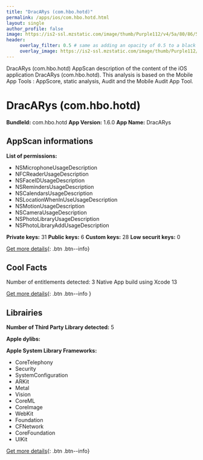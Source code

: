 ```yaml
---
title: "DracARys (com.hbo.hotd)"
permalink: /apps/ios/com.hbo.hotd.html
layout: single
author_profile: false
image: https://is2-ssl.mzstatic.com/image/thumb/Purple112/v4/5a/80/86/5a8086e5-ed0d-e875-84c2-7a0c9f25feb0/AppIcon-1x_U007emarketing-0-5-0-85-220.png/512x512bb.jpg
header: 
     overlay_filter: 0.5 # same as adding an opacity of 0.5 to a black background
     overlay_image: https://is2-ssl.mzstatic.com/image/thumb/Purple112/v4/5a/80/86/5a8086e5-ed0d-e875-84c2-7a0c9f25feb0/AppIcon-1x_U007emarketing-0-5-0-85-220.png/512x512bb.jpg
---
```

DracARys (com.hbo.hotd) AppScan description of the content of the iOS application DracARys (com.hbo.hotd). This analysis is based on the Mobile App Tools : AppScore, static analysis, Audit and the Mobile Audit App Tool.

# DracARys (com.hbo.hotd)

**BundleId:** com.hbo.hotd
**App Version:** 1.6.0
**App Name:** DracARys


## AppScan informations 

**List of permissions:** 
- NSMicrophoneUsageDescription
- NFCReaderUsageDescription
- NSFaceIDUsageDescription
- NSRemindersUsageDescription
- NSCalendarsUsageDescription
- NSLocationWhenInUseUsageDescription
- NSMotionUsageDescription
- NSCameraUsageDescription
- NSPhotoLibraryUsageDescription
- NSPhotoLibraryAddUsageDescription
  
  
**Private keys:** 31
**Public keys:** 6
**Custom keys:** 28
**Low securit keys:** 0
  
[Get more details](/pricing.html){: .btn .btn--info}

## Cool Facts

Number of entitlements detected: 3
Native App
build using Xcode 13
  
[Get more details](/pricing.html){: .btn .btn--info }

## Librairies 
**Number of Third Party Library detected:** 5


**Apple dylibs:**


**Apple System Library Frameworks:**
- CoreTelephony
- Security
- SystemConfiguration
- ARKit
- Metal
- Vision
- CoreML
- CoreImage
- WebKit
- Foundation
- CFNetwork
- CoreFoundation
- UIKit


  
[Get more details](/pricing.html){: .btn .btn--info}

